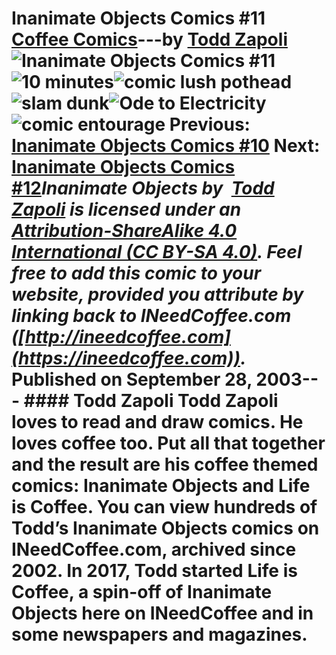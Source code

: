 # Inanimate Objects Comics #11 [Coffee Comics](https://ineedcoffee.com/section/coffee-comics/)---by [Todd Zapoli](https://ineedcoffee.com/by/todd-zapoli/)![Inanimate Objects Comics #11](https://ineedcoffee.com/images/posts/inanimate-objects-comics-11/Inanimate-Objects-Coffee-Comics640x400.jpg)![10 minutes](https://ineedcoffee.com/assets/comic-10-minutes1.C1o7lLJ-_1TW1nY.webp)![comic lush pothead](https://ineedcoffee.com/assets/comic-lush-pothead.DkinvXqI_1nzMpf.webp)![slam dunk](https://ineedcoffee.com/assets/comic-slam-dunk.DXy-PB4T_n0P1s.webp)![Ode to Electricity](https://ineedcoffee.com/assets/15Electricity.rjcdvLhA_1usCKV.webp)![comic entourage](https://ineedcoffee.com/assets/comic-entourage-650x308.Cb1poovk_1hkwbO.webp) Previous: [Inanimate Objects Comics #10](https://ineedcoffee.com/inanimate-objects-comics-10/) Next: [Inanimate Objects Comics #12](https://ineedcoffee.com/inanimate-objects-comics-12/)_Inanimate Objects by  [Todd Zapoli](https://ineedcoffee.com/) is licensed under an  [Attribution-ShareAlike 4.0 International (CC BY-SA 4.0)](https://creativecommons.org/licenses/by-sa/4.0/). Feel free to add this comic to your website, provided you attribute by linking back to INeedCoffee.com ([http://ineedcoffee.com](https://ineedcoffee.com))._ Published on September 28, 2003--- #### Todd Zapoli Todd Zapoli loves to read and draw comics. He loves coffee too. Put all that together and the result are his coffee themed comics: Inanimate Objects and Life is Coffee. You can view hundreds of Todd’s Inanimate Objects comics on INeedCoffee.com, archived since 2002. In 2017, Todd started Life is Coffee, a spin-off of Inanimate Objects here on INeedCoffee and in some newspapers and magazines.